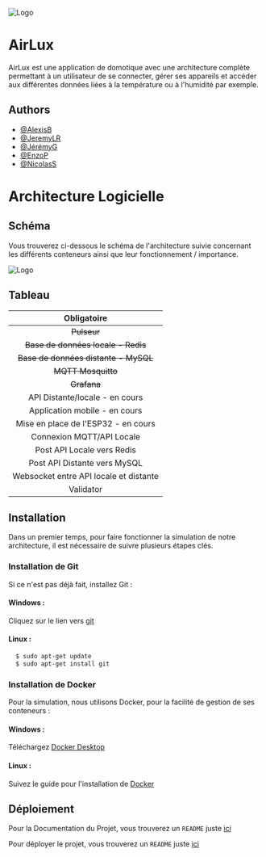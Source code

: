 
![Logo](https://pcdt.fr/images/pd/brand/airlux.svg)


# AirLux

AirLux est une application de domotique avec une architecture complète permettant
à un utilisateur de se connecter, gérer ses appareils et accéder aux différentes
données liées à la température ou à l'humidité par exemple.



## Authors

- [@AlexisB](https://www.github.com/alexibrouard)
- [@JeremyLR](https://github.com/JeremyLRYnov)
- [@JérémyG](https://github.com/Zetsuy)
- [@EnzoP](https://github.com/DaoGod)
- [@NicolasS](https://github.com/Nicolas-3050)


# Architecture Logicielle

## Schéma

Vous trouverez ci-dessous le schéma de l'architecture suivie concernant les
différents conteneurs ainsi que leur fonctionnement / importance.

![Logo](https://cdn.discordapp.com/attachments/1030042569519923221/1065369946575605760/Page_1_1.png)

## Tableau


Obligatoire |
:----------:|
 ~~Pulseur~~ |
 ~~Base de données locale - Redis~~ |
 ~~Base de données distante - MySQL~~ |
 ~~MQTT Mosquitto~~|
 ~~Grafana~~ |
  API Distante/locale - en cours |
  Application mobile - en cours |
  Mise en place de l'ESP32 - en cours |
  Connexion MQTT/API Locale |
  Post API Locale vers Redis |
  Post API Distante vers MySQL |
  Websocket entre API locale et distante |
  Validator |

## Installation

Dans un premier temps, pour faire fonctionner la simulation de notre architecture,
il est nécessaire de suivre plusieurs étapes clés.

### Installation de Git

Si ce n'est pas déjà fait, installez Git :

#### Windows :

Cliquez sur le lien vers [git](https://git-scm.com/book/fr/v2/D%C3%A9marrage-rapide-Installation-de-Git)

#### Linux :
```bash
  $ sudo apt-get update
  $ sudo apt-get install git
```

### Installation de Docker

Pour la simulation, nous utilisons Docker, pour la facilité de gestion de ses
conteneurs :

#### Windows :

Téléchargez [Docker Desktop](https://desktop.docker.com/win/main/amd64/Docker%20Desktop%20Installer.exe)

#### Linux :

Suivez le guide pour l'installation de [Docker](https://docs.docker.com/engine/install/ubuntu/)

## Déploiement

Pour la Documentation du Projet, vous trouverez un `README` juste [ici](/Documentation/README.md)

Pour déployer le projet, vous trouverez un `README` juste [ici](/docker/README.md)

